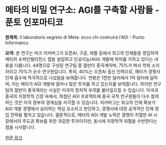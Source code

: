 # 메타의 비밀 연구소: AGI를 구축할 사람들 - 푼토 인포마티코

**원제목:** Il laboratorio segreto di Meta: ecco chi costruirà l'AGI - Punto Informatico

**요약:** 본 연구는 마크 저커버그가 오픈AI, 구글, 애플 등에서 최고의 인재들을 영입하여 메타의 슈퍼인텔리전스 랩을 설립하고 인공지능(AGI) 개발에 박차를 가하고 있다는 내용을 다룹니다.  44명으로 구성된 연구팀 중 절반이 중국계이며, 75%가 박사 학위 소지자이고 70%가 순수 연구원입니다. 특히, 40%는 오픈AI 출신 인력으로, 메타가 경쟁사 인재 흡수에 적극적으로 나섰음을 보여줍니다.  연봉은 1천만 달러에서 1억 달러에 달하며, 이는 메타가 AGI 개발에 얼마나 많은 투자를 하고 있는지를 보여줍니다.  하지만 연구팀의 절반이 중국계라는 사실은 미국의 정치적 우려를 불러일으킬 수 있습니다. 미국과 중국의 지정학적 긴장 속에서, 최첨단 AGI 프로젝트에 중국 국적 연구원들이 다수 참여하는 것은 미국 정부의 경계심을 자극할 수 있습니다. 저커버그는 최고의 인재 확보가 AGI 개발 경쟁에서 승리하는 핵심 요소라고 판단하고,  경쟁사에 대한 공격적인 인재 영입 전략을 펼치고 있습니다.  결론적으로, 메타의 AGI 개발 노력은 경쟁이 치열한 AI 시장에서의 주도권 확보를 위한 과감한 투자이지만, 동시에 지정학적 위험을 수반한다는 점을 시사합니다.

[원문 링크](https://www.punto-informatico.it/laboratorio-segreto-meta-ecco-chi-costruira-agi/)
